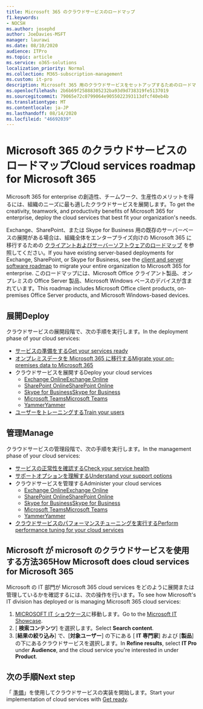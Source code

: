 ```yaml
---
title: Microsoft 365 のクラウドサービスのロードマップ
f1.keywords:
- NOCSH
ms.author: josephd
author: JoeDavies-MSFT
manager: laurawi
ms.date: 08/10/2020
audience: ITPro
ms.topic: article
ms.service: o365-solutions
localization_priority: Normal
ms.collection: M365-subscription-management
ms.custom: it-pro
description: Microsoft 365 用のクラウドサービスをセットアップするためのロードマップ。
ms.openlocfilehash: 2b6b69f25888305232ba93d9d738319fe5137019
ms.sourcegitcommit: 79065e72c0799064e9055022393113dfcf40eb4b
ms.translationtype: MT
ms.contentlocale: ja-JP
ms.lasthandoff: 08/14/2020
ms.locfileid: "46692039"
---
```

# <a name="cloud-services-roadmap-for-microsoft-365"></a><span data-ttu-id="da354-103">Microsoft 365 のクラウドサービスのロードマップ</span><span class="sxs-lookup"><span data-stu-id="da354-103">Cloud services roadmap for Microsoft 365</span></span>

<span data-ttu-id="da354-104">Microsoft 365 for enterprise の創造性、チームワーク、生産性のメリットを得るには、組織のニーズに最も適したクラウドサービスを展開します。</span><span class="sxs-lookup"><span data-stu-id="da354-104">To get the creativity, teamwork, and productivity benefits of Microsoft 365 for enterprise, deploy the cloud services that best fit your organization's needs.</span></span>

<span data-ttu-id="da354-105">Exchange、SharePoint、または Skype for Business 用の既存のサーバーベースの展開がある場合は、組織全体をエンタープライズ向けの Microsoft 365 に移行するための [クライアントおよびサーバーソフトウェアのロードマップ](client-server-software-roadmap-microsoft-365.md) を参照してください。</span><span class="sxs-lookup"><span data-stu-id="da354-105">If you have existing server-based deployments for Exchange, SharePoint, or Skype for Business, see the [client and server software roadmap](client-server-software-roadmap-microsoft-365.md) to migrate your entire organization to Microsoft 365 for enterprise.</span></span> <span data-ttu-id="da354-106">このロードマップには、Microsoft Office クライアント製品、オンプレミスの Office Server 製品、Microsoft Windows ベースのデバイスが含まれています。</span><span class="sxs-lookup"><span data-stu-id="da354-106">This roadmap includes Microsoft Office client products, on-premises Office Server products, and Microsoft Windows-based devices.</span></span>

## <a name="deploy"></a><span data-ttu-id="da354-107">展開</span><span class="sxs-lookup"><span data-stu-id="da354-107">Deploy</span></span>

<span data-ttu-id="da354-108">クラウドサービスの展開段階で、次の手順を実行します。</span><span class="sxs-lookup"><span data-stu-id="da354-108">In the deployment phase of your cloud services:</span></span>

- [<span data-ttu-id="da354-109">サービスの準備をする</span><span class="sxs-lookup"><span data-stu-id="da354-109">Get your services ready</span></span>](configure-services-and-applications.md)
- [<span data-ttu-id="da354-110">オンプレミスデータを Microsoft 365 に移行する</span><span class="sxs-lookup"><span data-stu-id="da354-110">Migrate your on-premises data to Microsoft 365</span></span>](migrate-data-to-office-365.md)
- <span data-ttu-id="da354-111">クラウドサービスを展開する</span><span class="sxs-lookup"><span data-stu-id="da354-111">Deploy your cloud services</span></span>
  - [<span data-ttu-id="da354-112">Exchange Online</span><span class="sxs-lookup"><span data-stu-id="da354-112">Exchange Online</span></span>](https://docs.microsoft.com/Exchange/exchange-online)
  - [<span data-ttu-id="da354-113">SharePoint Online</span><span class="sxs-lookup"><span data-stu-id="da354-113">SharePoint Online</span></span>](https://docs.microsoft.com/sharepoint/sharepoint-online)
  - [<span data-ttu-id="da354-114">Skype for Business</span><span class="sxs-lookup"><span data-stu-id="da354-114">Skype for Business</span></span>](https://docs.microsoft.com/SkypeForBusiness/skype-for-business-online)
  - [<span data-ttu-id="da354-115">Microsoft Teams</span><span class="sxs-lookup"><span data-stu-id="da354-115">Microsoft Teams</span></span>](https://docs.microsoft.com/MicrosoftTeams/Teams-overview)
  - [<span data-ttu-id="da354-116">Yammer</span><span class="sxs-lookup"><span data-stu-id="da354-116">Yammer</span></span>](https://support.office.com/article/e1464355-1f97-49ac-b2aa-dd320b179dbe)
- [<span data-ttu-id="da354-117">ユーザーをトレーニングする</span><span class="sxs-lookup"><span data-stu-id="da354-117">Train your users</span></span>](https://docs.microsoft.com/office365/admin/admin-overview/get-started-with-office-365#training-resources-for-your-users)

## <a name="manage"></a><span data-ttu-id="da354-118">管理</span><span class="sxs-lookup"><span data-stu-id="da354-118">Manage</span></span>

<span data-ttu-id="da354-119">クラウドサービスの管理段階で、次の手順を実行します。</span><span class="sxs-lookup"><span data-stu-id="da354-119">In the management phase of your cloud services:</span></span> 

- [<span data-ttu-id="da354-120">サービスの正常性を確認する</span><span class="sxs-lookup"><span data-stu-id="da354-120">Check your service health</span></span>](view-service-health.md)
- [<span data-ttu-id="da354-121">サポートオプションを理解する</span><span class="sxs-lookup"><span data-stu-id="da354-121">Understand your support options</span></span>](https://support.office.com/article/Contact-support-for-business-products-Admin-Help-32a17ca7-6fa0-4870-8a8d-e25ba4ccfd4b)
- <span data-ttu-id="da354-122">クラウドサービスを管理する</span><span class="sxs-lookup"><span data-stu-id="da354-122">Administer your cloud services</span></span>
  - [<span data-ttu-id="da354-123">Exchange Online</span><span class="sxs-lookup"><span data-stu-id="da354-123">Exchange Online</span></span>](https://docs.microsoft.com/Exchange/exchange-online)
  - [<span data-ttu-id="da354-124">SharePoint Online</span><span class="sxs-lookup"><span data-stu-id="da354-124">SharePoint Online</span></span>](https://support.office.com/article/79eb0420-8cbd-4bcb-a90b-ddc7d3ab4b3a)
  - [<span data-ttu-id="da354-125">Skype for Business</span><span class="sxs-lookup"><span data-stu-id="da354-125">Skype for Business</span></span>](https://docs.microsoft.com/SkypeForBusiness/skype-for-business-online)
  - [<span data-ttu-id="da354-126">Microsoft Teams</span><span class="sxs-lookup"><span data-stu-id="da354-126">Microsoft Teams</span></span>](https://docs.microsoft.com//MicrosoftTeams/quality-of-experience-review-guide)
  - [<span data-ttu-id="da354-127">Yammer</span><span class="sxs-lookup"><span data-stu-id="da354-127">Yammer</span></span>](https://support.office.com/article/e1464355-1f97-49ac-b2aa-dd320b179dbe)
- [<span data-ttu-id="da354-128">クラウドサービスのパフォーマンスチューニングを実行する</span><span class="sxs-lookup"><span data-stu-id="da354-128">Perform performance tuning for your cloud services</span></span>](tune-microsoft-365-performance.md)

## <a name="how-microsoft-does-cloud-services-for-microsoft-365"></a><span data-ttu-id="da354-129">Microsoft が microsoft のクラウドサービスを使用する方法365</span><span class="sxs-lookup"><span data-stu-id="da354-129">How Microsoft does cloud services for Microsoft 365</span></span>

<span data-ttu-id="da354-130">Microsoft の IT 部門が Microsoft 365 cloud services をどのように展開または管理しているかを確認するには、次の操作を行います。</span><span class="sxs-lookup"><span data-stu-id="da354-130">To see how Microsoft's IT division has deployed or is managing Microsoft 365 cloud services:</span></span>

1. <span data-ttu-id="da354-131">[MICROSOFT IT ショウケース](https://www.microsoft.com/itshowcase)に移動します。</span><span class="sxs-lookup"><span data-stu-id="da354-131">Go to the [Microsoft IT Showcase](https://www.microsoft.com/itshowcase).</span></span>
2. <span data-ttu-id="da354-132">[ **検索コンテンツ**] を選択します。</span><span class="sxs-lookup"><span data-stu-id="da354-132">Select **Search content**.</span></span>
3. <span data-ttu-id="da354-133">[**結果の絞り込み**] で、[**対象ユーザー**] の下にある [ **IT 専門家**] および [**製品**] の下にあるクラウドサービスを選択します。</span><span class="sxs-lookup"><span data-stu-id="da354-133">In **Refine results**, select **IT Pro** under **Audience**, and the cloud service you're interested in under **Product**.</span></span>

## <a name="next-step"></a><span data-ttu-id="da354-134">次の手順</span><span class="sxs-lookup"><span data-stu-id="da354-134">Next step</span></span>

<span data-ttu-id="da354-135">「 [準備](configure-services-and-applications.md)」を使用してクラウドサービスの実装を開始します。</span><span class="sxs-lookup"><span data-stu-id="da354-135">Start your implementation of cloud services with [Get ready](configure-services-and-applications.md).</span></span>